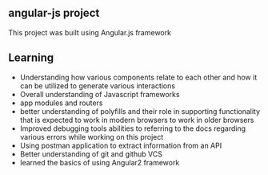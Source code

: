 ## angular-js project

This project was built using Angular.js  framework


## Learning

* Understanding how various components relate to each other and how it can be utilized to generate various interactions 
* Overall understanding of Javascript frameworks 
* app modules and routers
* better understanding of polyfills and their role in supporting functionality that is expected to work in modern browsers to work in older browsers
* Improved debugging tools abilities to referring to the docs regarding various errors while working on this project
* Using postman application to extract information from an API
* Better understanding of git and github VCS
* learned the basics of using Angular2 framework



